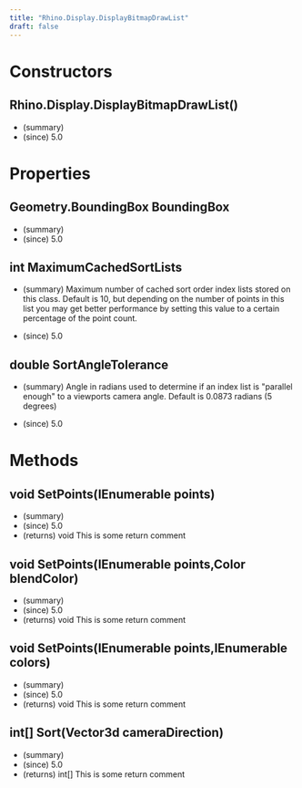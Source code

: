 ```yaml
---
title: "Rhino.Display.DisplayBitmapDrawList"
draft: false
---
```


# Constructors
## Rhino.Display.DisplayBitmapDrawList()
- (summary) 
- (since) 5.0
# Properties
## Geometry.BoundingBox BoundingBox
- (summary) 
- (since) 5.0
## int MaximumCachedSortLists
- (summary) 
     Maximum number of cached sort order index lists stored on this class.
     Default is 10, but depending on the number of points in this list you
     may get better performance by setting this value to a certain percentage
     of the point count.
     
- (since) 5.0
## double SortAngleTolerance
- (summary) 
     Angle in radians used to determine if an index list is "parallel enough"
     to a viewports camera angle. Default is 0.0873 radians (5 degrees)
     
- (since) 5.0
# Methods
## void SetPoints(IEnumerable<Point3d> points)
- (summary) 
- (since) 5.0
- (returns) void This is some return comment
## void SetPoints(IEnumerable<Point3d> points,Color blendColor)
- (summary) 
- (since) 5.0
- (returns) void This is some return comment
## void SetPoints(IEnumerable<Point3d> points,IEnumerable<Color> colors)
- (summary) 
- (since) 5.0
- (returns) void This is some return comment
## int[] Sort(Vector3d cameraDirection)
- (summary) 
- (since) 5.0
- (returns) int[] This is some return comment
